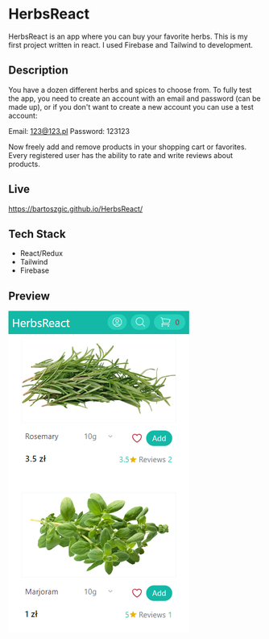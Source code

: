 
# HerbsReact

HerbsReact is an app where you can buy your favorite herbs. This is my first project written in react. I used Firebase and Tailwind to development.



## Description

You have a dozen different herbs and spices to choose from. To fully test the app, you need to create an account with an email and password (can be made up), or if you don't want to create a new account you can use a test account:

Email: 123@123.pl
Password: 123123

Now freely add and remove products in your shopping cart or favorites.
Every registered user has the ability to rate and write reviews about products.
## Live

https://bartoszgic.github.io/HerbsReact/


## Tech Stack

* React/Redux
* Tailwind
* Firebase


## Preview

![preview1](https://github.com/bartoszGic/HerbsReact/blob/main/public/preview1.PNG)
